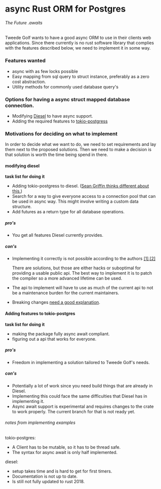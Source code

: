 # async Rust ORM for Postgres
###### The Future .awaits

Tweede Golf wants to have a good async ORM to use in their clients web applications.
Since there currently is no rust software library that complies with the features described below, we need to implement it in some way.

### Features wanted
* async with as few locks possible
* Easy mapping from sql query to struct instance, preferably as a zero cost abstraction.
* Utility methods for commonly used database query's

### Options for having a async struct mapped database connection.
* Modifying [Diesel](diesel.rs) to have async support.
* Adding the required features to [tokio-postgress](https://github.com/sfackler/rust-postgres)


### Motivations for deciding on what to implement
In order to decide what we want to do, we need to set requirements and lay them next to the proposed solutions.
Then we need to make a decision is that solution is worth the time being spend in there. 

#### modifying diesel

**task list for doing it**
* Adding tokio-postgress to diesel. ([Sean Griffin thinks different about this.](https://github.com/diesel-rs/diesel/issues/2084#issuecomment-512983289))
* Search for a way to give everyone access to a connection pool that can be used in async way. This might involve writing a custom data structure.
* Add futures as a return type for all database operations.

##### pro's
* You get all features Diesel currently provides.

##### con's
* Implementing it correctly is not possible according to the authors [[1]](https://github.com/diesel-rs/diesel/issues/2084),[[2]](https://github.com/diesel-rs/diesel/issues/399#issuecomment-518422793)

    There are solutions, but those are either hacks or suboptimal for providing a usable public api. The best way to implement it is to patch the compiler so a more advanced lifetime can be used.
* The api to implement will have to use as much of the current api to not be a maintenance burden for the current maintainers.
* Breaking changes [need a good explanation](https://discourse.diesel.rs/t/diesel-2-0-what-goes-here/11).

#### Adding features to tokio-postgres

**task list for doing it**
* making the package fully async await compliant.
* figuring out a api that works for everyone.

##### pro's
* Freedom in implementing a solution tailored to Tweede Golf's needs.


##### con's
* Potentially a lot of work since you need build things that are already in Diesel.
* Implementing this could face the same difficulties that Diesel has in implementing it.
* Async await support is experimental and requires changes to the crate to work properly. The current branch for that is not ready yet.

###### notes from implementing examples
tokio-postgres:
* A Client has to be mutable, so it has to be thread safe.
* The syntax for async await is only half implemented.

diesel:
* setup takes time and is hard to get for first timers.
* Documentation is not up to date.
* Is still not fully updated to rust 2018.